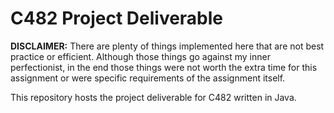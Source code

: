 # C482 Project Deliverable 

**__DISCLAIMER:__** There are plenty of things implemented here that are not best practice or efficient.  Although those things go against my inner perfectionist, in the end those things were not worth the extra time for this assignment or were specific requirements of the assignment itself.

This repository hosts the project deliverable for C482 written in Java.  